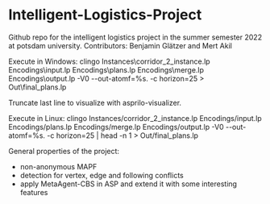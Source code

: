 # Intelligent-Logistics-Project
Github repo for the intelligent logistics project in the summer semester 2022 at potsdam university.
Contributors: Benjamin Glätzer and Mert Akil


Execute in Windows:
clingo Instances\corridor_2_instance.lp Encodings\input.lp Encodings\plans.lp Encodings\merge.lp Encodings\output.lp -V0 --out-atomf=%s. -c horizon=25 > Out\final_plans.lp

Truncate last line to visualize with asprilo-visualizer.

Execute in Linux:
clingo Instances/corridor_2_instance.lp Encodings/input.lp Encodings/plans.lp Encodings/merge.lp Encodings/output.lp -V0 --out-atomf=%s. -c horizon=25 |  head -n 1 > Out/final_plans.lp


General properties of the project:
 - non-anonymous MAPF
 - detection for vertex, edge and following conflicts
 - apply MetaAgent-CBS in ASP and extend it with some interesting features